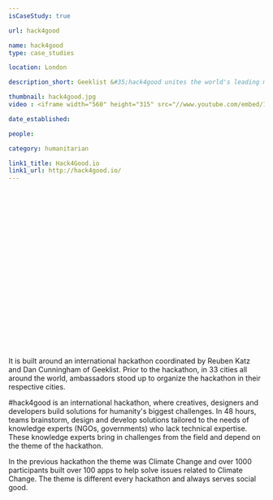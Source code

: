 ```yaml
---
isCaseStudy: true

url: hack4good

name: hack4good
type: case_studies

location: London

description_short: Geeklist &#35;hack4good unites the world's leading minds to build solutions to humanity's greatest problems.

thumbnail: hack4good.jpg
video : <iframe width="560" height="315" src="//www.youtube.com/embed/1KmTvL1G7P8" frameborder="0" allowfullscreen></iframe>

date_established: 

people: 

category: humanitarian

link1_title: Hack4Good.io
link1_url: http://hack4good.io/
---
```


<iframe width="560" height="315" src="" frameborder="0" allowfullscreen></iframe>

It is built around an international hackathon coordinated by Reuben Katz and Dan Cunningham of Geeklist. Prior to the hackathon, in 33 cities all around the world, ambassadors stood up to organize the hackathon in their respective cities.

&#35;hack4good is an international hackathon, where creatives, designers and developers build solutions for humanity's biggest challenges. In 48 hours, teams brainstorm, design and develop solutions tailored to the needs of knowledge experts (NGOs, governments) who lack technical expertise. These knowledge experts bring in challenges from the field and depend on the theme of the hackathon.

In the previous hackathon the theme was Climate Change and over 1000 participants built over 100 apps to help solve issues related to Climate Change. The theme is different every hackathon and always serves social good.